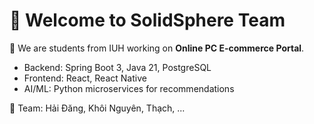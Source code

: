 # 👋 Welcome to SolidSphere Team

🚀 We are students from IUH working on **Online PC E-commerce Portal**.  
- Backend: Spring Boot 3, Java 21, PostgreSQL  
- Frontend: React, React Native  
- AI/ML: Python microservices for recommendations  

📌 Team: Hải Đăng, Khôi Nguyên, Thạch, ...
